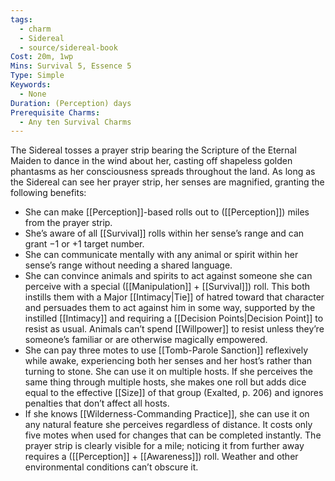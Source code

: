 ```yaml
---
tags:
  - charm
  - Sidereal
  - source/sidereal-book
Cost: 20m, 1wp
Mins: Survival 5, Essence 5
Type: Simple
Keywords:
  - None
Duration: (Perception) days
Prerequisite Charms:
  - Any ten Survival Charms
---
```

The Sidereal tosses a prayer strip bearing the Scripture of the Eternal Maiden to dance in the wind about her, casting off shapeless golden phantasms as her consciousness spreads throughout the land. As long as the Sidereal can see her prayer strip, her senses are magnified, granting the following benefits: 
-  She can make [[Perception]]-based rolls out to ([[Perception]]) miles from the prayer strip. 
-  She’s aware of all [[Survival]] rolls within her sense’s range and can grant −1 or +1 target number. 
-  She can communicate mentally with any animal or spirit within her sense’s range without needing a shared language. 
-  She can convince animals and spirits to act against someone she can perceive with a special ([[Manipulation]] + [[Survival]]) roll. This both instills them with a Major [[Intimacy|Tie]] of hatred toward that character and persuades them to act against him in some way, supported by the instilled [[Intimacy]] and requiring a [[Decision Points|Decision Point]] to resist as usual. Animals can’t spend [[Willpower]] to resist unless they’re someone’s familiar or are otherwise magically empowered. 
-  She can pay three motes to use [[Tomb-Parole Sanction]] reflexively while awake, experiencing both her senses and her host’s rather than turning to stone. She can use it on multiple hosts. If she perceives the same thing through multiple hosts, she makes one roll but adds dice equal to the effective [[Size]] of that group (Exalted, p. 206) and ignores penalties that don’t affect all hosts. 
-  If she knows [[Wilderness-Commanding Practice]], she can use it on any natural feature she perceives regardless of distance. It costs only five motes when used for changes that can be completed instantly. The prayer strip is clearly visible for a mile; noticing it from further away requires a ([[Perception]] + [[Awareness]]) roll. Weather and other environmental conditions can’t obscure it. 